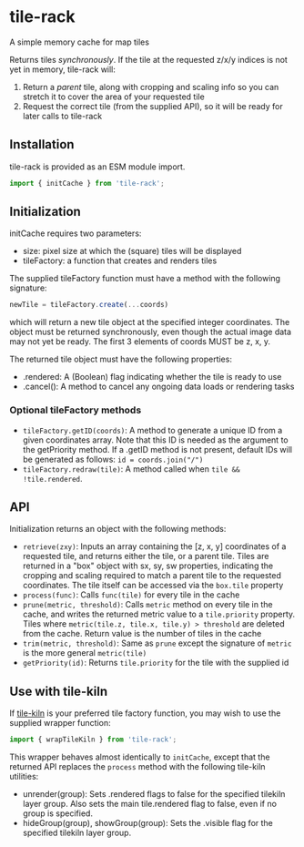 # tile-rack

A simple memory cache for map tiles

Returns tiles *synchronously*. If the tile at the requested z/x/y indices
is not yet in memory, tile-rack will:
1. Return a *parent* tile, along with cropping and scaling info so you can
   stretch it to cover the area of your requested tile
2. Request the correct tile (from the supplied API), so it will be ready for
   later calls to tile-rack

## Installation
tile-rack is provided as an ESM module import.
```javascript
import { initCache } from 'tile-rack';
```

## Initialization
initCache requires two parameters:
- size: pixel size at which the (square) tiles will be displayed
- tileFactory: a function that creates and renders tiles

The supplied tileFactory function must have a method with the following
signature:
```javascript
newTile = tileFactory.create(...coords)
```
which will return a new tile object at the specified integer coordinates. The
object must be returned synchronously, even though the actual image data may
not yet be ready. The first 3 elements of coords MUST be z, x, y.

The returned tile object must have the following properties:
- .rendered: A (Boolean) flag indicating whether the tile is ready to use
- .cancel(): A method to cancel any ongoing data loads or rendering tasks

### Optional tileFactory methods
- `tileFactory.getID(coords)`: A method to generate a unique ID from a given 
  coordinates array. Note that this ID is needed as the argument to the 
  getPriority method. If a .getID method is not present, default IDs will be 
  generated as follows: `id = coords.join("/")`
- `tileFactory.redraw(tile)`: A method called when `tile && !tile.rendered`.

## API
Initialization returns an object with the following methods:
- `retrieve(zxy)`: Inputs an array containing the [z, x, y] coordinates of
  a requested tile, and returns either the tile, or a parent tile. Tiles are
  returned in a "box" object with sx, sy, sw properties, indicating the
  cropping and scaling required to match a parent tile to the requested
  coordinates. The tile itself can be accessed via the `box.tile` property
- `process(func)`: Calls `func(tile)` for every tile in the cache
- `prune(metric, threshold)`: Calls `metric` method on every tile in the cache,
  and writes the returned metric value to a `tile.priority` property. Tiles 
  where `metric(tile.z, tile.x, tile.y) > threshold` are deleted from the
  cache. Return value is the number of tiles in the cache
- `trim(metric, threshold)`: Same as `prune` except the signature of `metric`
  is the more general `metric(tile)`
- `getPriority(id)`: Returns `tile.priority` for the tile with the supplied id

## Use with tile-kiln
If [tile-kiln](https://github.com/jjhembd/tilekiln) is your preferred tile
factory function, you may wish to use the supplied wrapper function:
```javascript
import { wrapTileKiln } from 'tile-rack';
```
This wrapper behaves almost identically to `initCache`, except that the
returned API replaces the `process` method with the following tile-kiln
utilities:
- unrender(group): Sets .rendered flags to false for the specified tilekiln 
  layer group. Also sets the main tile.rendered flag to false, even if no
  group is specified.
- hideGroup(group), showGroup(group): Sets the .visible flag for the specified
  tilekiln layer group.
